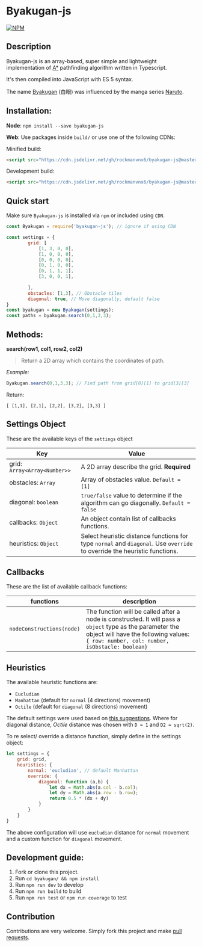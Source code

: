 # Byakugan-js

[![NPM](https://nodei.co/npm/byakugan-js.png)](https://nodei.co/npm/byakugan-js/)

## Description

Byakugan-js is an array-based, super simple and lightweight implementation of [A*](https://en.wikipedia.org/wiki/A*_search_algorithm) pathfinding algorithm written in Typescript. 

It's then compiled into JavaScript with ES 5 syntax.

The name [Byakugan](https://naruto.fandom.com/wiki/Byakugan) (白眼) was influenced by the manga series [Naruto](https://en.wikipedia.org/wiki/Naruto).

## Installation:

**Node**: `npm install --save byakugan-js`

**Web**: Use packages inside `build/` or use one of the following CDNs:

Minified build:

```html
<script src="https://cdn.jsdelivr.net/gh/rockmanvnx6/byakugan-js@master/dist/byakugan.min.js"></script>
```

Development build:
```html
<script src="https://cdn.jsdelivr.net/gh/rockmanvnx6/byakugan-js@master/dist/byakugan.js"></script>
```

## Quick start

Make sure `Byakugan-js` is installed via `npm` or included using `CDN`.

```js
const Byakugan = require('byakugan-js'); // ignore if using CDN

const settings = {
        grid: [
            [1, 3, 0, 0],
            [1, 0, 0, 0],
            [0, 0, 0, 0],
            [0, 1, 0, 0],
            [0, 1, 1, 1],
            [3, 0, 0, 1],
          
        ],
        obstacles: [1,3], // Obstacle tiles
        diagonal: true, // Move diagonally, default false
}
const byakugan = new Byakugan(settings);
const paths = byakugan.search(0,1,3,3);
```

## Methods:

**search(row1, col1, row2, col2)**

> Return a 2D array which contains the coordinates of path.

*Example:*

```js
Byakugan.search(0,1,3,3); // Find path from grid[0][1] to grid[3][3]
```

Return:
```
[ [1,1], [2,1], [2,2], [3,2], [3,3] ]
```

## Settings Object

These are the available keys of the `settings` object

| Key                          | Value                                                        |
| ---------------------------- | ------------------------------------------------------------ |
| grid: `Array<Array<Number>>` | A 2D array describe the grid. **Required**                   |
| obstacles: `Array`           | Array of obstacles value. `Default = [1]`                    |
| diagonal: `boolean`          | `true/false` value to determine if the algorithm can go diagonally. `Default = false` |
| callbacks: `Object`          | An object contain list of callbacks functions.               |
| heuristics: `Object`         | Select heuristic distance functions for type `normal` and `diagonal`. Use `override` to override the heuristic functions. |



## Callbacks

These are the list of available callback functions:

| functions                 | description                                                  |
| ------------------------- | ------------------------------------------------------------ |
| `nodeConstructions(node)` | The function will be called after a node is constructed. It will pass a `object` type as the parameter the object will have the following values: `{ row: number, col: number, isObstacle: boolean}` |

## Heuristics

The available heuristic functions are:

- `Eucludian`
- `Manhattan` (default for `normal` (4 directions) movement)
- `Octile` (default for `diagonal` (8 directions) movement)

The default settings were used based on [this suggestions](http://theory.stanford.edu/~amitp/GameProgramming/Heuristics.html). Where for diagonal distance, *Octile* distance was chosen with `D = 1`  and `D2 = sqrt(2)`.



To re select/ override a distance function, simply define in the settings object:
```js
let settings = {
    grid: grid,
    heuristics: {
        normal: 'eucludian', // default Manhattan
        override: {
        	diagonal: function (a,b) {
                let dx = Math.abs(a.col - b.col);
                let dy = Math.abs(a.row - b.row);
                return 0.5 * (dx + dy)
            }
    	}
    }
}
```

The above configuration will use `eucludian` distance for `normal` movement and a custom function for `diagonal` movement.



## Development guide:

1. Fork or clone this project.
2. Run `cd byakugan/ && npm install`
3. Run `npm run dev` to develop
4. Run `npm run build` to build
5. Run `npm run test` or `npm run coverage` to test

## Contribution

Contributions are very welcome. Simply fork this project and make [pull requests](https://github.com/rockmanvnx6/byakugan/pulls).




